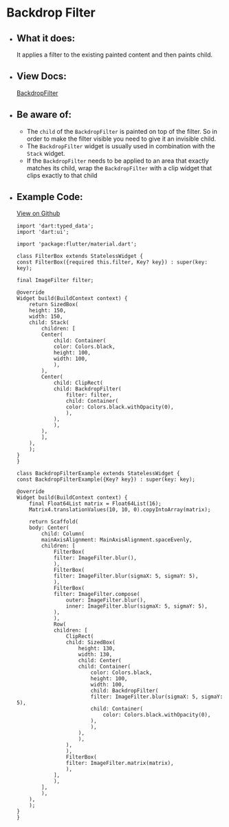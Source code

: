 # Backdrop Filter

- ## What it does:
  It applies a filter to the existing painted content and then paints child.

- ## View Docs:
  [BackdropFilter](https://api.flutter.dev/flutter/widgets/BackdropFilter-class.html)

- ## Be aware of:
  - The `child` of the `BackdropFilter` is painted on top of the filter. So in order to make the filter visible you need to give it an invisible child.
  - The `BackdropFilter` widget is usually used in combination with the `Stack` widget.
  - If the `BackdropFilter` needs to be applied to an area that exactly matches its child, wrap the `BackdropFilter` with a clip widget that clips exactly to  that child
  
- ## Example Code:
  [View on Github](https://github.com/TheUltimateOptimist/Widgets/blob/master/example_writer/lib/backdrop_filter_example.dart)

    ```
    import 'dart:typed_data';
    import 'dart:ui';

    import 'package:flutter/material.dart';

    class FilterBox extends StatelessWidget {
    const FilterBox({required this.filter, Key? key}) : super(key: key);

    final ImageFilter filter;

    @override
    Widget build(BuildContext context) {
        return SizedBox(
        height: 150,
        width: 150,
        child: Stack(
            children: [
            Center(
                child: Container(
                color: Colors.black,
                height: 100,
                width: 100,
                ),
            ),
            Center(
                child: ClipRect(
                child: BackdropFilter(
                    filter: filter,
                    child: Container(
                    color: Colors.black.withOpacity(0),
                    ),
                ),
                ),
            ),
            ],
        ),
        );
    }
    }

    class BackdropFilterExample extends StatelessWidget {
    const BackdropFilterExample({Key? key}) : super(key: key);

    @override
    Widget build(BuildContext context) {
        final Float64List matrix = Float64List(16);
        Matrix4.translationValues(10, 10, 0).copyIntoArray(matrix);

        return Scaffold(
        body: Center(
            child: Column(
            mainAxisAlignment: MainAxisAlignment.spaceEvenly,
            children: [
                FilterBox(
                filter: ImageFilter.blur(),
                ),
                FilterBox(
                filter: ImageFilter.blur(sigmaX: 5, sigmaY: 5),
                ),
                FilterBox(
                filter: ImageFilter.compose(
                    outer: ImageFilter.blur(),
                    inner: ImageFilter.blur(sigmaX: 5, sigmaY: 5),
                ),
                ),
                Row(
                children: [
                    ClipRect(
                    child: SizedBox(
                        height: 130,
                        width: 130,
                        child: Center(
                        child: Container(
                            color: Colors.black,
                            height: 100,
                            width: 100,
                            child: BackdropFilter(
                            filter: ImageFilter.blur(sigmaX: 5, sigmaY: 5),
                            child: Container(
                                color: Colors.black.withOpacity(0),
                            ),
                            ),
                        ),
                        ),
                    ),
                    ),
                    FilterBox(
                    filter: ImageFilter.matrix(matrix),
                    ),
                ],
                ),
            ],
            ),
        ),
        );
    }
    }
    ```